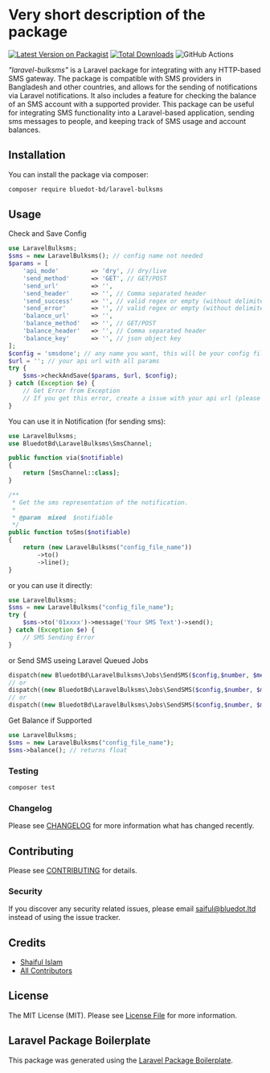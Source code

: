 # Very short description of the package

[![Latest Version on Packagist](https://img.shields.io/packagist/v/bluedot-bd/laravel-bulk-sms.svg?style=flat-square)](https://packagist.org/packages/bluedot-bd/bluedot-bd/laravel-bulk-sms)
[![Total Downloads](https://img.shields.io/packagist/dt/bluedot-bd/laravel-bulk-sms.svg?style=flat-square)](https://packagist.org/packages/bluedot-bd/laravel-bulk-sms)
![GitHub Actions](https://github.com/bluedot-bd/laravel-bulksms/actions/workflows/main.yml/badge.svg)

*"laravel-bulksms"* is a Laravel package for integrating with any HTTP-based SMS gateway. The package is compatible with SMS providers in Bangladesh and other countries, and allows for the sending of notifications via Laravel notifications. It also includes a feature for checking the balance of an SMS account with a supported provider. This package can be useful for integrating SMS functionality into a Laravel-based application, sending sms messages to people, and keeping track of SMS usage and account balances.

## Installation

You can install the package via composer:

```bash
composer require bluedot-bd/laravel-bulksms
```

## Usage

Check and Save Config
```php
use LaravelBulksms;
$sms = new LaravelBulksms(); // config name not needed
$params = [
    'api_mode'         => 'dry', // dry/live
    'send_method'      => 'GET', // GET/POST
    'send_url'         => '',
    'send_header'      => '', // Comma separated header
    'send_success'     => '', // valid regex or empty (without delimiter)
    'send_error'       => '', // valid regex or empty (without delimiter)
    'balance_url'      => '',
    'balance_method'   => '', // GET/POST
    'balance_header'   => '', // Comma separated header
    'balance_key'      => '', // json object key
];
$config = 'smsdone'; // any name you want, this will be your config file name
$url = ''; // your api url with all params
try {
    $sms->checkAndSave($params, $url, $config);
} catch (Exception $e) {
    // Get Error from Exception
    // If you get this error, create a issue with your api url (please remove any api key or password)
}

```

You can use it in Notification (for sending sms):
```php
use LaravelBulksms;
use BluedotBd\LaravelBulksms\SmsChannel;

public function via($notifiable)
{
    return [SmsChannel::class];
}

/**
 * Get the sms representation of the notification.
 *
 * @param  mixed  $notifiable
 */
public function toSms($notifiable)
{
    return (new LaravelBulksms("config_file_name"))
        ->to()
        ->line();
}
```

or you can use it directly:
```php
use LaravelBulksms;
$sms = new LaravelBulksms("config_file_name");
try {
    $sms->to('01xxxx')->message('Your SMS Text')->send();   
} catch (Exception $e) {
    // SMS Sending Error
}
```

or Send SMS useing Laravel Queued Jobs
```php
dispatch(new BluedotBd\LaravelBulksms\Jobs\SendSMS($config,$number, $message));
// or
dispatch((new BluedotBd\LaravelBulksms\Jobs\SendSMS($config,$number, $message))->onQueue('high'));
// or
dispatch((new BluedotBd\LaravelBulksms\Jobs\SendSMS($config,$number, $message))->delay(60));
```

Get Balance if Supported
```php
use LaravelBulksms;
$sms = new LaravelBulksms("config_file_name");
$sms->balance(); // returns float
```



### Testing

```bash
composer test
```

### Changelog

Please see [CHANGELOG](CHANGELOG.md) for more information what has changed recently.

## Contributing

Please see [CONTRIBUTING](CONTRIBUTING.md) for details.

### Security

If you discover any security related issues, please email saiful@bluedot.ltd instead of using the issue tracker.

## Credits

-   [Shaiful Islam](https://github.com/bluedot-bd)
-   [All Contributors](../../contributors)

## License

The MIT License (MIT). Please see [License File](LICENSE.md) for more information.

## Laravel Package Boilerplate

This package was generated using the [Laravel Package Boilerplate](https://laravelpackageboilerplate.com).
